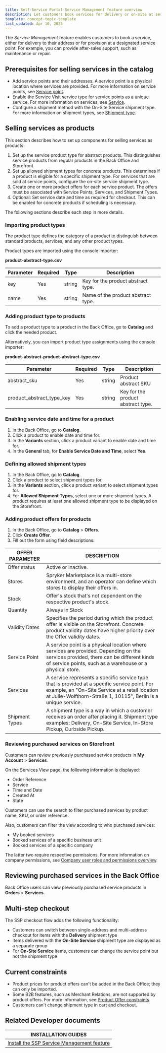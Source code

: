 ```yaml
---
title: Self-Service Portal Service Management feature overview
description: Let customers book services for delivery or on-site at service points, with configurable products, shipment types, and review options in Storefront and Back Office.
template: concept-topic-template
last_updated: Apr 10, 2025
---
```



The *Service Management* feature enables customers to book a service, either for delivery to their address or for provision at a designated service point. For example, you can provide after-sales support, such as maintenance or repair.


## Prerequisites for selling services in the catalog

* Add service points and their addresses. A service point is a physical location where services are provided. For more information on service points, see [Service point](/docs/pbc/all/service-point-management/202410.0/unified-commerce/service-points-feature-overview.html#service-point).
* Enable the Service Visit service type for service points as a unique service. For more information on services, see [Service](/docs/pbc/all/service-point-management/202410.0/unified-commerce/service-points-feature-overview.html#service).
* Configure a shipment method with the On-Site Service shipment type. For more information on shipment types, see [Shipment type](/docs/pbc/all/carrier-management/202410.0/base-shop/shipment-feature-overview.html#shipment-type).

## Selling services as products

This section describes how to set up components for selling services as products:

1. Set up the service product type for abstract products. This distinguishes service products from regular products in the Back Office and Storefront.
2. Set up allowed shipment types for concrete products. This determines if a product is eligible for a specific shipment type. For services that are sold at service points, configure the on-site service shipment type.
3. Create one or more product offers for each service product. The offers must be associated with Service Points, Services, and Shipment Types.
4. Optional: Set service date and time as required for checkout. This can be enabled for concrete products if scheduling is necessary.

The following sections describe each step in more details.

### Importing product types

The product type defines the category of a product to distinguish between standard products, services, and any other product types.

Product types are imported using the console importer:  

**product-abstract-type.csv**

| Parameter | Required | Type   | Description                         |
|-----------|----------|--------|-------------------------------------|
| key       | Yes      | string | Key for the product abstract type.  |
| name      | Yes      | string | Name of the product abstract type.  |



### Adding product type to products 

To add a product type to a product in the Back Office, go to **Catalog** and click the needed product.

Alternatively, you can import product type assignments using the console importer:

**product-abstract-product-abstract-type.csv**

| Parameter                 | Required | Type   | Description                     |
|--------------------------|----------|--------|---------------------------------|
| abstract_sku             | Yes      | string | Product abstract SKU            |
| product_abstract_type_key| Yes      | string | Key for the product abstract type. |




### Enabling service date and time for a product

1. In the Back Office, go to **Catalog**.
2. Click a product to enable date and time for.
3. In the **Variants** section, click a product variant to enable date and time for.
4. In the **General** tab, for **Enable Service Date and Time**, select **Yes**.

<!-- Alternatively, this can be imported using the standard console importer. See *Import file details: product-tbd.csv*. -->


### Defining allowed shipment types

1. In the Back Office, go to **Catalog**.
2. Click a product to select shipment types for.
3. In the **Variants** section, click a product variant to select shipment types for.
5. For **Allowed Shipment Types**, select one or more shipment types. 
  A product requires at least one allowed shipment type to be displayed on the Storefront.

<!-- Alternatively, shipment types can be imported using the standard console importer. See *Import file details: product-type.csv*. -->


### Adding product offers for products

1. In the Back Office, go to **Catalog** > **Offers**.
2. Click **Create Offer**.
3. Fill out the form using field descriptions:

| OFFER PARAMETER     | DESCRIPTION |
|---------------------|-------------|
| Offer status        | Active or inactive. |
| Stores              | Spryker Marketplace is a multi-store environment, and an operator can define which stores to display their offers in. |
| Stock               | Offer's stock that's not dependent on the respective product's stock. 
| Quantity | Always in Stock |
| Validity Dates      | Specifies the period during which the product offer is visible on the Storefront. Concrete product validity dates have higher priority over the Offer validity dates. |
| Service Point       | A service point is a physical location where services are provided. Depending on the services provided, there can be different kinds of service points, such as a warehouse or a physical store. |
| Services            | A service represents a specific service type that is provided at a specific service point. For example, an "On-Site Service at a retail location at Julie-Wolfthorn-Straße 1, 10115", Berlin is a unique service. |
| Shipment Types      | A shipment type is a way in which a customer receives an order after placing it. Shipment type examples: Delivery, On-Site Service, In-Store Pickup, Curbside Pickup. |



### Reviewing purchased services on Storefront

Customers can review previously purchased service products in **My Account** > **Services**.

On the Services View page, the following information is displayed:
* Order Reference
* Service
* Time and Date
* Created At
* State


Customers can use the search to filter purchased services by product name, SKU, or order reference. 

Also, customers can filter the view according to who purchased services:
* My booked services
* Booked services of a specific business unit
* Booked services of a specific company

The latter two require respective permissions. For more information on company permissions, see [Company user roles and permissions overview](/docs/pbc/all/customer-relationship-management/202410.0/base-shop/company-account-feature-overview/company-user-roles-and-permissions-overview.html).


## Reviewing purchased services in the Back Office

Back Office users can view previously purchased service products in **Orders** > **Services**.


## Multi-step checkout

The SSP checkout flow adds the following functionality:

* Customers can switch between single-address and multi-address checkout for items with the **Delivery** shipment type
* Items delivered with the **On-Site Service** shipment type are displayed as a separate group
* For **On-Site Service** items, customers can change the service point but not the shipment type

## Current constraints

* Product prices for product offers can't be added in the Back Office; they can only be imported.
* Some B2B features, such as Merchant Relations, are not supported by product offers. For more information, see [Product Offer constraints](/docs/pbc/all/offer-management/202410.0/marketplace/marketplace-product-offer-feature-overview.html#current-constraints).
* Customers can't change shipment type in cart and checkout.



## Related Developer documents

| INSTALLATION GUIDES |
| - |
| [Install the SSP Service Management feature](/docs/pbc/all/self-service-portal/202505.0/install/install-the-ssp-service-management-feature.html) |